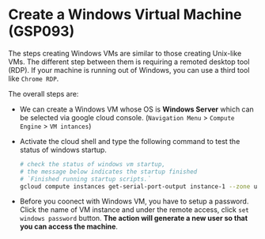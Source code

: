 # Create a Windows Virtual Machine (GSP093)



The steps creating Windows VMs are similar to those creating Unix-like VMs. The different step between them is requiring a remoted desktop tool (RDP). If your machine is running out of Windows, you can use a third tool like `Chrome RDP`.

The overall steps are:

*   We can create a Windows VM whose OS is **Windows Server** which can be selected via google cloud console. (`Navigation Menu` > `Compute Engine` > `VM intances`)

*   Activate the cloud shell and type the following command to test the status of windows startup.

    ```sh
    # check the status of windows vm startup, 
    # the message below indicates the startup finished
    # `Finished running startup scripts.`
    gcloud compute instances get-serial-port-output instance-1 --zone us-central1-a
    ```

*   Before you coonect with Windows VM, you have to setup a password. Click the name of VM instance and under the remote access, click `set windows password` button. **The action will generate a new user so that you can access the machine**.

